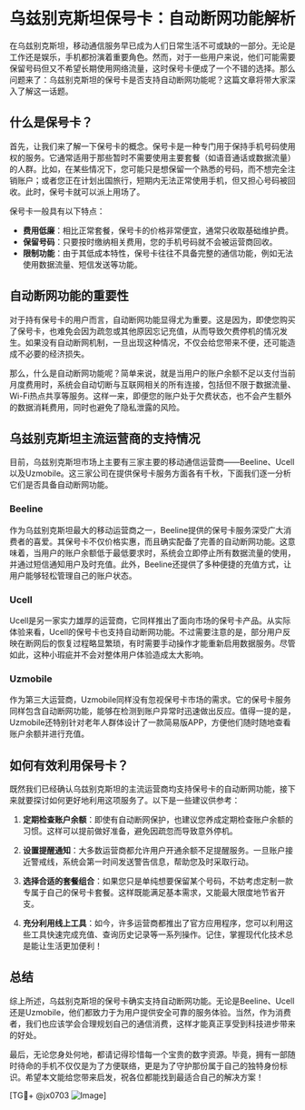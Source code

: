 # 乌兹别克斯坦保号卡：自动断网功能解析

在乌兹别克斯坦，移动通信服务早已成为人们日常生活不可或缺的一部分。无论是工作还是娱乐，手机都扮演着重要角色。然而，对于一些用户来说，他们可能需要保留号码但又不希望长期使用网络流量，这时保号卡便成了一个不错的选择。那么问题来了：乌兹别克斯坦的保号卡是否支持自动断网功能呢？这篇文章将带大家深入了解这一话题。

## 什么是保号卡？

首先，让我们来了解一下保号卡的概念。保号卡是一种专门用于保持手机号码使用权的服务。它通常适用于那些暂时不需要使用主要套餐（如语音通话或数据流量）的人群。比如，在某些情况下，您可能只是想保留一个熟悉的号码，而不想完全注销账户；或者您正在计划出国旅行，短期内无法正常使用手机，但又担心号码被回收。此时，保号卡就可以派上用场了。

保号卡一般具有以下特点：
- **费用低廉**：相比正常套餐，保号卡的价格非常便宜，通常只收取基础维护费。
- **保留号码**：只要按时缴纳相关费用，您的手机号码就不会被运营商回收。
- **限制功能**：由于其低成本特性，保号卡往往不具备完整的通信功能，例如无法使用数据流量、短信发送等功能。

## 自动断网功能的重要性

对于持有保号卡的用户而言，自动断网功能显得尤为重要。这是因为，即使您购买了保号卡，也难免会因为疏忽或其他原因忘记充值，从而导致欠费停机的情况发生。如果没有自动断网机制，一旦出现这种情况，不仅会给您带来不便，还可能造成不必要的经济损失。

那么，什么是自动断网功能呢？简单来说，就是当用户的账户余额不足以支付当前月度费用时，系统会自动切断与互联网相关的所有连接，包括但不限于数据流量、Wi-Fi热点共享等服务。这样一来，即便您的账户处于欠费状态，也不会产生额外的数据消耗费用，同时也避免了隐私泄露的风险。

## 乌兹别克斯坦主流运营商的支持情况

目前，乌兹别克斯坦市场上主要有三家主要的移动通信运营商——Beeline、Ucell以及Uzmobile。这三家公司在提供保号卡服务方面各有千秋，下面我们逐一分析它们是否具备自动断网功能。

### Beeline

作为乌兹别克斯坦最大的移动运营商之一，Beeline提供的保号卡服务深受广大消费者的喜爱。其保号卡不仅价格实惠，而且确实配备了完善的自动断网功能。这意味着，当用户的账户余额低于最低要求时，系统会立即停止所有数据流量的使用，并通过短信通知用户及时充值。此外，Beeline还提供了多种便捷的充值方式，让用户能够轻松管理自己的账户状态。

### Ucell

Ucell是另一家实力雄厚的运营商，它同样推出了面向市场的保号卡产品。从实际体验来看，Ucell的保号卡也支持自动断网功能。不过需要注意的是，部分用户反映在断网后的恢复过程略显繁琐，有时需要手动操作才能重新启用数据服务。尽管如此，这种小瑕疵并不会对整体用户体验造成太大影响。

### Uzmobile

作为第三大运营商，Uzmobile同样没有忽视保号卡市场的需求。它的保号卡服务同样包含自动断网功能，能够在检测到账户异常时迅速做出反应。值得一提的是，Uzmobile还特别针对老年人群体设计了一款简易版APP，方便他们随时随地查看账户余额并进行充值。

## 如何有效利用保号卡？

既然我们已经确认乌兹别克斯坦的主流运营商均支持保号卡的自动断网功能，接下来就要探讨如何更好地利用这项服务了。以下是一些建议供参考：

1. **定期检查账户余额**：即使有自动断网保护，也建议您养成定期检查账户余额的习惯。这样可以提前做好准备，避免因疏忽而导致意外停机。
   
2. **设置提醒通知**：大多数运营商都允许用户开通余额不足提醒服务。一旦账户接近警戒线，系统会第一时间发送警告信息，帮助您及时采取行动。

3. **选择合适的套餐组合**：如果您只是单纯想要保留某个号码，不妨考虑定制一款专属于自己的保号卡套餐。这样既能满足基本需求，又能最大限度地节省开支。

4. **充分利用线上工具**：如今，许多运营商都推出了官方应用程序，您可以利用这些工具快速完成充值、查询历史记录等一系列操作。记住，掌握现代化技术总是能让生活更加便利！

## 总结

综上所述，乌兹别克斯坦的保号卡确实支持自动断网功能。无论是Beeline、Ucell还是Uzmobile，他们都致力于为用户提供安全可靠的服务体验。当然，作为消费者，我们也应该学会合理规划自己的通信消费，这样才能真正享受到科技进步带来的好处。

最后，无论您身处何地，都请记得珍惜每一个宝贵的数字资源。毕竟，拥有一部随时待命的手机不仅仅是为了方便联络，更是为了守护那份属于自己的独特身份标识。希望本文能给您带来启发，祝各位都能找到最适合自己的解决方案！

[TG💪+ @jx0703 ![Image](https://github.com/user-attachments/assets/dbca1d08-cadb-493c-b0ec-ad6f7a83f270)]